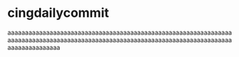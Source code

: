 # cingdailycommit
aaaaaaaaaaaaaaaaaaaaaaaaaaaaaaaaaaaaaaaaaaaaaaaaaaaaaaaaaaaaaaaaaaaaaaaaaaaaaaaaaaaaaaaaaaaaaaaaaaaaaaaaaaaaaaaaaaaaaaaaaaaaaaaaaaaaaaaaaaaaaaa